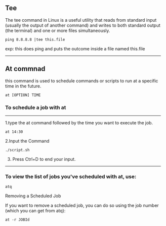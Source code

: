 ## Tee

The tee command in Linux is a useful utility that reads from standard input (usually the output of another command) and writes to both standard output (the terminal) and one or more files simultaneously. 


```
ping 8.8.8.8 |tee this.file 
```

exp: this does ping and puts the outcome inside a file named this.file 


---

## At commnad 
this command is used to schedule commands or scripts to run at a specific time in the future. 

```
at [OPTION] TIME
```

### To schedule a job with at

---

1.type the at command followed by the time you want to execute the job.


```
at 14:30
```

2.Input the Command

```
./script.sh
```

3. Press Ctrl+D to end your input.

---

### To view the list of jobs you've scheduled with at, use:

```
atq
```


Removing a Scheduled Job

If you want to remove a scheduled job, you can do so using the job number (which you can get from atq):

```
at -r JOBId
```

